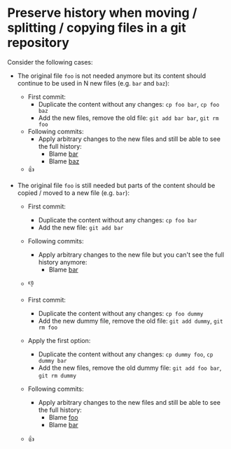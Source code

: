 # Preserve history when moving / splitting / copying files in a git repository

Consider the following cases:

* The original file `foo` is not needed anymore but its content should continue to be used in N new files (e.g. `bar` and `baz`):

  * First commit:
    * Duplicate the content without any changes: `cp foo bar`, `cp foo baz`
    * Add the new files, remove the old file: `git add bar bar`, `git rm foo`
  * Following commits:
    * Apply arbitrary changes to the new files and still be able to see the full history:
      * Blame [bar](https://github.com/dirk-thomas/git-history-test/blame/split-into-new-files/bar)
      * Blame [baz](https://github.com/dirk-thomas/git-history-test/blame/split-into-new-files/baz)
  * :thumbsup:

* The original file `foo` is still needed but parts of the content should be copied / moved to a new file (e.g. `bar`):

  * First commit:
    * Duplicate the content without any changes: `cp foo bar`
    * Add the new file: `git add bar`
  * Following commits:
    * Apply arbitrary changes to the new file but you can't see the full history anymore:
      * Blame [bar](https://github.com/dirk-thomas/git-history-test/blame/extract-part-into-new-file/bar)
  * :thumbsdown:

  * First commit:
    * Duplicate the content without any changes: `cp foo dummy`
    * Add the new dummy file, remove the old file: `git add dummy`, `git rm foo`
  * Apply the first option:
    * Duplicate the content without any changes: `cp dummy foo`, `cp dummy bar`
    * Add the new files, remove the old dummy file: `git add foo bar`, `git rm dummy`
  * Following commits:
    * Apply arbitrary changes to the new files and still be able to see the full history:
      * Blame [foo](https://github.com/dirk-thomas/git-history-test/blame/extract-part-into-new-file-with-extra-step/foo)
      * Blame [bar](https://github.com/dirk-thomas/git-history-test/blame/extract-part-into-new-file-with-extra-step/bar)
  * :thumbsup:
